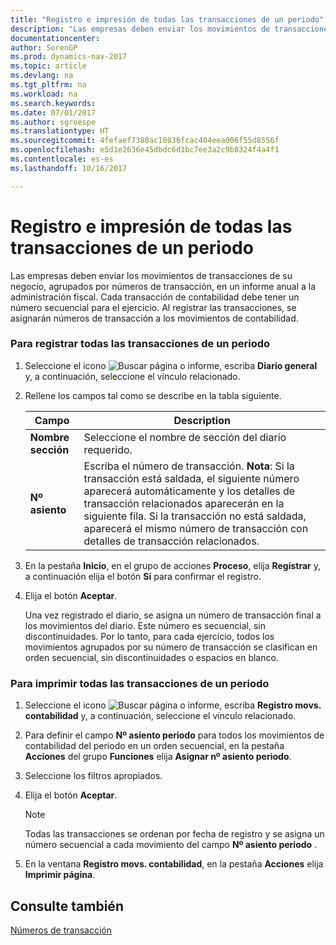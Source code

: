 ```yaml
---
title: "Registro e impresión de todas las transacciones de un periodo"
description: "Las empresas deben enviar los movimientos de transacciones de su negocio, agrupados por números de transacción, en un informe anual a la administración fiscal. Cada transacción de contabilidad debe tener un número secuencial para el ejercicio. Al registrar las transacciones, se asignarán números de transacción a los movimientos de contabilidad."
documentationcenter: 
author: SorenGP
ms.prod: dynamics-nav-2017
ms.topic: article
ms.devlang: na
ms.tgt_pltfrm: na
ms.workload: na
ms.search.keywords: 
ms.date: 07/01/2017
ms.author: sgroespe
ms.translationtype: HT
ms.sourcegitcommit: 4fefaef7380ac10836fcac404eea006f55d8556f
ms.openlocfilehash: e5d1e2636e45dbdc6d1bc7ee3a2c9b8324f4a4f1
ms.contentlocale: es-es
ms.lasthandoff: 10/16/2017

---
```

# <a name="how-to-post-and-print-all-transactions-for-a-period"></a>Registro e impresión de todas las transacciones de un periodo
Las empresas deben enviar los movimientos de transacciones de su negocio, agrupados por números de transacción, en un informe anual a la administración fiscal. Cada transacción de contabilidad debe tener un número secuencial para el ejercicio. Al registrar las transacciones, se asignarán números de transacción a los movimientos de contabilidad.  
  
### <a name="to-post-all-transactions-for-a-period"></a>Para registrar todas las transacciones de un periodo  
  
1.  Seleccione el icono ![Buscar página o informe](media/ui-search/search_small.png "icono Buscar página o informe"), escriba **Diario general** y, a continuación, seleccione el vínculo relacionado.  
  
2.  Rellene los campos tal como se describe en la tabla siguiente.  
  
    |Campo|Description|  
    |---------------------------------|---------------------------------------|  
    |**Nombre sección**|Seleccione el nombre de sección del diario requerido.|  
    |**Nº asiento**|Escriba el número de transacción. **Nota**: Si la transacción está saldada, el siguiente número aparecerá automáticamente y los detalles de transacción relacionados aparecerán en la siguiente fila. Si la transacción no está saldada, aparecerá el mismo número de transacción con detalles de transacción relacionados.|  
  
3.  En la pestaña **Inicio**, en el grupo de acciones **Proceso**, elija **Registrar** y, a continuación elija el botón **Sí** para confirmar el registro.  
  
4.  Elija el botón **Aceptar**.  
  
     Una vez registrado el diario, se asigna un número de transacción final a los movimientos del diario. Este número es secuencial, sin discontinuidades. Por lo tanto, para cada ejercicio, todos los movimientos agrupados por su número de transacción se clasifican en orden secuencial, sin discontinuidades o espacios en blanco.  
  
### <a name="to-print-all-transactions-for-a-period"></a>Para imprimir todas las transacciones de un periodo  
  
1.  Seleccione el icono ![Buscar página o informe](media/ui-search/search_small.png "icono Buscar página o informe"), escriba **Registro movs. contabilidad** y, a continuación, seleccione el vínculo relacionado.  
  
2.  Para definir el campo **Nº asiento periodo** para todos los movimientos de contabilidad del periodo en un orden secuencial, en la pestaña **Acciones** del grupo **Funciones** elija **Asignar nº asiento periodo**.  
  
3.  Seleccione los filtros apropiados.  
  
4.  Elija el botón **Aceptar**.  
  
    > [!NOTE]  
    >  Todas las transacciones se ordenan por fecha de registro y se asigna un número secuencial a cada movimiento del campo **Nº asiento periodo** .  
  
5.  En la ventana **Registro movs. contabilidad**, en la pestaña **Acciones** elija **Imprimir página**.  
  
## <a name="see-also"></a>Consulte también  
 [Números de transacción](transaction-numbers.md)
